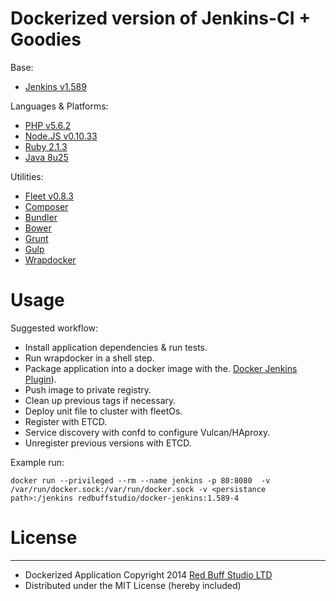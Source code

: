 Dockerized version of Jenkins-CI + Goodies
===========

Base:

* [Jenkins v1.589](http://jenkins-ci.org/)

Languages & Platforms:

* [PHP v5.6.2](http://php.net/ChangeLog-5.php#5.6.2)
* [Node.JS v0.10.33](http://blog.nodejs.org/2014/10/23/node-v0-10-33-stable/)
* [Ruby 2.1.3](https://www.ruby-lang.org/en/news/2014/09/19/ruby-2-1-3-is-released/)
* [Java 8u25](http://www.oracle.com/technetwork/java/javase/8u25-relnotes-2296185.html)

Utilities:

* [Fleet v0.8.3](https://github.com/coreos/fleet)
* [Composer](http://getcomposer.org/)
* [Bundler](http://bundler.io)
* [Bower](http://bower.io)
* [Grunt](http://gruntjs.com)
* [Gulp](http://gulpjs.com)
* [Wrapdocker](https://github.com/jpetazzo/dind/blob/master/wrapdocker)

# Usage

Suggested workflow:

* Install application dependencies & run tests.
* Run wrapdocker in a shell step.
* Package application into a docker image with the.
  [Docker Jenkins Plugin](https://wiki.jenkins-ci.org/display/JENKINS/Docker+build+step+plugin)).
* Push image to private registry.
* Clean up previous tags if necessary.
* Deploy unit file to cluster with fleetOs.
* Register with ETCD.
* Service discovery with confd to configure Vulcan/HAproxy.
* Unregister previous versions with ETCD.

Example run:

`docker run --privileged --rm --name jenkins -p 80:8080  -v /var/run/docker.sock:/var/run/docker.sock -v <persistance path>:/jenkins redbuffstudio/docker-jenkins:1.589-4`

# License
-------

 * Dockerized Application Copyright 2014 [Red Buff Studio LTD](http://redbuffstudio.com)
 * Distributed under the MIT License (hereby included)
